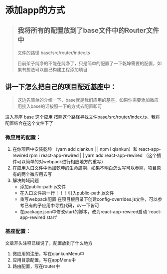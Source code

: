 # 添加app的方式

> ## 我将所有的配置放到了base文件中的Router文件中
>
> 文件的路径 base/src/router/index.ts
>
> 目前架子纯净的不能在纯净了，只是简单的配置了一下乾坤需要的配置，如果有想法可以自己构建工程添加项目

## 讲一下怎么把自己的项目配近基座中：

> 这边先简单的介绍一下，base就是我们应用的基座，如果你需要添加微应用接入base的话按照一下的方式去配置即可

进入基座 base 这个应用  按照这个路径寻找文件base/src/router/index.ts，我将配置结合在这个文件下了

### 微应用的配置：

1. 在你项目中安装乾坤 （yarn add qiankun   | |   npm i qiankun）和  react-app-rewired  rpm i react-app-rewired | | yarn add react-app-rewired （这个插件可以简单的对webpack进行相应地方的重写）
2. 在应用入口文件中添加乾坤的生命周期，如果不明白怎么写可以参照，项目原有的两个微应用去写
3. 解决跨域问题
   - 添加public-path.js文件
   - 在入口文件第一行！！！引入public-path.js文件
   - 重写webpack配置 在项目根目录下创建config-overrides.js文件，可以参考已有的子应用中寻找代码，cv一下皆可
   - 在package.json中修改start的脚本，改为react-app-rewired启动 ‘react-app-rewired start’

### 基座配置：

文章开头注释已经说了，配置放到了什么地方

1. 微应用的注册，写在qiankunMenu中
2. 应用目录配置，写在appMenu中
3. 路由配置，写在router中